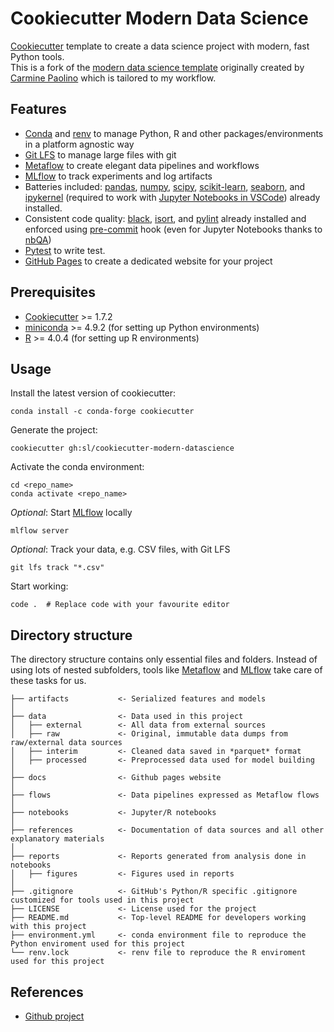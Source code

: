 # Cookiecutter Modern Data Science
[Cookiecutter] template to create a data science project with modern, fast Python tools.  
This is a fork of the [modern data science template](https://github.com/crmne/cookiecutter-modern-datascience)
originally created by [Carmine Paolino](https://github.com/crmne) which is tailored to my workflow.

## Features
* [Conda] and [renv] to manage Python, R and other packages/environments in a platform agnostic way
* [Git LFS] to manage large files with git
* [Metaflow] to create elegant data pipelines and workflows
* [MLflow] to track experiments and log artifacts
* Batteries included: [pandas], [numpy], [scipy], [scikit-learn], [seaborn], and [ipykernel]
(required to work with [Jupyter Notebooks in VSCode](https://code.visualstudio.com/docs/python/jupyter-support)) already installed.
* Consistent code quality: [black], [isort], and [pylint] already installed and enforced using [pre-commit] hook (even for Jupyter Notebooks thanks to [nbQA])
* [Pytest] to write test.
* [GitHub Pages] to create a dedicated website for your project

## Prerequisites
* [Cookiecutter] >= 1.7.2
* [miniconda] >= 4.9.2 (for setting up Python environments)
* [R] >= 4.0.4 (for setting up R environments)

## Usage
Install the latest version of cookiecutter:

    conda install -c conda-forge cookiecutter

Generate the project:

    cookiecutter gh:sl/cookiecutter-modern-datascience

Activate the conda environment:

    cd <repo_name>
    conda activate <repo_name>

*Optional*: Start [MLflow] locally

    mlflow server

*Optional*: Track your data, e.g. CSV files, with Git LFS

    git lfs track "*.csv"

Start working:

    code .  # Replace code with your favourite editor

## Directory structure
The directory structure contains only essential files and folders.
Instead of using lots of nested subfolders, tools like [Metaflow] and [MLflow] take care of these tasks for us.

```
├── artifacts           <- Serialized features and models
│   
├── data                <- Data used in this project
│   ├── external        <- All data from external sources
│   ├── raw             <- Original, immutable data dumps from raw/external data sources
│   ├── interim         <- Cleaned data saved in *parquet* format
│   ├── processed       <- Preprocessed data used for model building
│ 
├── docs                <- Github pages website
│
├── flows               <- Data pipelines expressed as Metaflow flows
│ 
├── notebooks           <- Jupyter/R notebooks
│ 
├── references          <- Documentation of data sources and all other explanatory materials
│ 
├── reports             <- Reports generated from analysis done in notebooks
│   ├── figures         <- Figures used in reports
│ 
├── .gitignore          <- GitHub's Python/R specific .gitignore customized for tools used in this project
├── LICENSE             <- License used for the project
├── README.md           <- Top-level README for developers working with this project
├── environment.yml     <- conda environment file to reproduce the Python enviroment used for this project
└── renv.lock           <- renv file to reproduce the R enviroment used for this project
```

## References
* [Github project](https://github.com/slangenbach/cookiecutter-modern-datascience/projects/1)

[Cookiecutter]: https://github.com/audreyr/cookiecutter
[Conda]: https://docs.conda.io/en/latest/index.html
[Git LFS]: https://git-lfs.github.com/
[Metaflow]: https://metaflow.org/
[MLflow]: https://mlflow.org/
[pandas]: https://pandas.pydata.org/
[numpy]: https://numpy.org/
[scipy]: https://www.scipy.org/
[scikit-learn]: https://scikit-learn.org/stable/index.html
[seaborn]: https://seaborn.pydata.org/
[ipykernel]: https://ipython.readthedocs.io/en/stable/
[black]: https://github.com/psf/black
[isort]: https://github.com/timothycrosley/isort
[pylint]: https://www.pylint.org/
[pre-commit]: https://pre-commit.com/
[nbQA]: https://github.com/nbQA-dev/nbQA
[Pytest]: https://docs.pytest.org/en/latest/
[GitHub Pages]: https://pages.github.com/
[miniconda]: https://docs.conda.io/en/latest/miniconda.html
[R]: https://www.r-project.org/
[renv]: https://rstudio.github.io/renv/index.html
